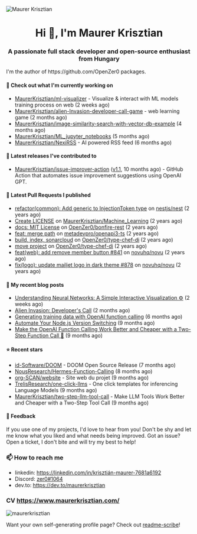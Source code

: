 ![Maurer Krisztian](https://user-images.githubusercontent.com/48491140/201497104-1836aea0-27cc-42fa-909c-26219dda6d61.png)

<h1 align="center">Hi 👋, I'm Maurer Krisztian</h1>
<h3 align="center">A passionate full stack developer and open-source enthusiast from Hungary</h3>
I'm the author of https://github.com/OpenZer0 packages.

#### 👷 Check out what I'm currently working on

- [MaurerKrisztian/ml-visualizer](https://github.com/MaurerKrisztian/ml-visualizer) - Visualize &amp; interact with ML models training process on web (2 weeks ago)
- [MaurerKrisztian/alien-Invasion-developer-call-game](https://github.com/MaurerKrisztian/alien-Invasion-developer-call-game) - web learning game (2 months ago)
- [MaurerKrisztian/image-similarity-search-with-vector-db-example](https://github.com/MaurerKrisztian/image-similarity-search-with-vector-db-example) (4 months ago)
- [MaurerKrisztian/ML_jupyter_notebooks](https://github.com/MaurerKrisztian/ML_jupyter_notebooks) (5 months ago)
- [MaurerKrisztian/NexiRSS](https://github.com/MaurerKrisztian/NexiRSS) - AI powered RSS feed (6 months ago)

#### 🔭 Latest releases I've contributed to

- [MaurerKrisztian/issue-improver-action](https://github.com/MaurerKrisztian/issue-improver-action) ([v1.1](https://github.com/MaurerKrisztian/issue-improver-action/releases/tag/v1.1), 10 months ago) - GitHub Action that automates issue improvement suggestions using OpenAI GPT.

#### 🔨 Latest Pull Requests I published

- [refactor(common): Add generic to InjectionToken type](https://github.com/nestjs/nest/pull/11555) on [nestjs/nest](https://github.com/nestjs/nest) (2 years ago)
- [Create LICENSE](https://github.com/MaurerKrisztian/Machine_Learning/pull/1) on [MaurerKrisztian/Machine_Learning](https://github.com/MaurerKrisztian/Machine_Learning) (2 years ago)
- [docs: MIT License](https://github.com/OpenZer0/bonfire-rest/pull/3) on [OpenZer0/bonfire-rest](https://github.com/OpenZer0/bonfire-rest) (2 years ago)
- [feat: merge path](https://github.com/metadevpro/openapi3-ts/pull/91) on [metadevpro/openapi3-ts](https://github.com/metadevpro/openapi3-ts) (2 years ago)
- [build, index, sonarcloud](https://github.com/OpenZer0/type-chef-di/pull/2) on [OpenZer0/type-chef-di](https://github.com/OpenZer0/type-chef-di) (2 years ago)
- [move project](https://github.com/OpenZer0/type-chef-di/pull/1) on [OpenZer0/type-chef-di](https://github.com/OpenZer0/type-chef-di) (2 years ago)
- [feat(web): add remove member button #841](https://github.com/novuhq/novu/pull/888) on [novuhq/novu](https://github.com/novuhq/novu) (2 years ago)
- [fix(logo): update mailjet logo in dark theme #878](https://github.com/novuhq/novu/pull/887) on [novuhq/novu](https://github.com/novuhq/novu) (2 years ago)

#### 📜 My recent blog posts

- [Understanding Neural Networks: A Simple Interactive Visualization ⚙️](https://dev.to/maurerkrisztian/understanding-neural-networks-a-simple-interactive-visualization-4pi8) (2 weeks ago)
- [Alien Invasion: Developer&#39;s Call](https://dev.to/maurerkrisztian/web-game-challenge-alien-invasion-developers-call-13gn) (2 months ago)
- [Generating training data with OpenAI function calling](https://dev.to/maurerkrisztian/generating-training-data-with-openai-function-calling-2c7l) (6 months ago)
- [Automate Your Node.js Version Switching](https://dev.to/maurerkrisztian/automate-your-nvm-version-switching-1fb9) (9 months ago)
- [Make the OpenAI Function Calling Work Better and Cheaper with a Two-Step Function Call 🚀](https://dev.to/maurerkrisztian/make-the-openai-function-calling-work-better-and-cheaper-with-a-two-step-function-call-1p96) (9 months ago)

#### ⭐ Recent stars

- [id-Software/DOOM](https://github.com/id-Software/DOOM) - DOOM Open Source Release (7 months ago)
- [NousResearch/Hermes-Function-Calling](https://github.com/NousResearch/Hermes-Function-Calling) (8 months ago)
- [org-SCAN/website](https://github.com/org-SCAN/website) - Site web du projet (9 months ago)
- [TrelisResearch/one-click-llms](https://github.com/TrelisResearch/one-click-llms) - One click templates for inferencing Language Models (9 months ago)
- [MaurerKrisztian/two-step-llm-tool-call](https://github.com/MaurerKrisztian/two-step-llm-tool-call) - Make LLM Tools Work Better and Cheaper with a Two-Step Tool Call (9 months ago)

#### 💬 Feedback

If you use one of my projects, I'd love to hear from you! Don't be shy and let me know what you liked
and what needs being improved. Got an issue? Open a ticket, I don't bite and will try my best to help!

### 📫 How to reach me
- linkedin: https://linkedin.com/in/krisztián-maurer-7681a6192
- Discord: <a href="https://discord.com/users/zer0#1064"> zer0#1064</a>
- dev.to: https://dev.to/maurerkrisztian

### CV https://www.maurerkrisztian.com/

<p><img align="center" src="https://github-readme-streak-stats.herokuapp.com/?user=maurerkrisztian&" alt="maurerkrisztian" /></p>

Want your own self-generating profile page? Check out [readme-scribe](https://github.com/muesli/readme-scribe)!
